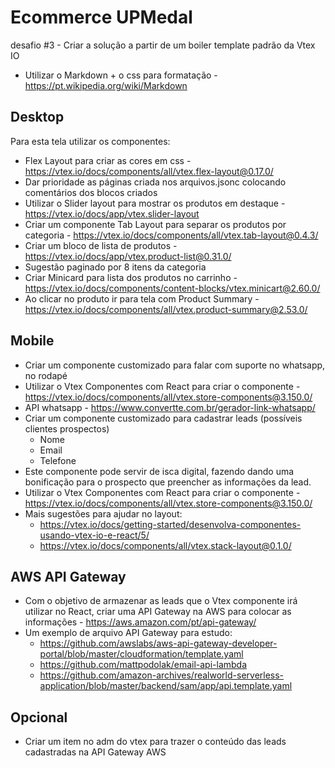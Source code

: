 # Ecommerce UPMedal
desafio #3 - Criar a solução a partir de um boiler template padrão da Vtex IO

- Utilizar o Markdown + o css para formatação - https://pt.wikipedia.org/wiki/Markdown

## Desktop

Para esta tela utilizar os componentes:

-  Flex Layout para criar as cores em css - https://vtex.io/docs/components/all/vtex.flex-layout@0.17.0/
- Dar prioridade as páginas criada nos arquivos.jsonc colocando comentários dos blocos criados
- Utilizar o Slider layout para mostrar os produtos em destaque - https://vtex.io/docs/app/vtex.slider-layout
- Criar um componente Tab Layout para separar os produtos por categoria - https://vtex.io/docs/components/all/vtex.tab-layout@0.4.3/
- Criar um bloco de lista de produtos - https://vtex.io/docs/app/vtex.product-list@0.31.0/
- Sugestão paginado por 8 itens da categoria
- Criar Minicard para lista dos produtos no carrinho - https://vtex.io/docs/components/content-blocks/vtex.minicart@2.60.0/
- Ao clicar no produto ir para tela com Product Summary - https://vtex.io/docs/components/all/vtex.product-summary@2.53.0/

## Mobile

- Criar um componente customizado para falar com suporte no whatsapp, no rodapé
- Utilizar o Vtex Componentes com React para criar o componente - https://vtex.io/docs/components/all/vtex.store-components@3.150.0/
- API whatsapp - https://www.convertte.com.br/gerador-link-whatsapp/
- Criar um componente customizado para cadastrar leads (possíveis clientes prospectos)
    - Nome
    - Email
    - Telefone
- Este componente pode servir de isca digital, fazendo dando uma bonificação para o prospecto que preencher as informações da lead.
- Utilizar o Vtex Componentes com React para criar o componente - https://vtex.io/docs/components/all/vtex.store-components@3.150.0/
- Mais sugestões para ajudar no layout:
    - https://vtex.io/docs/getting-started/desenvolva-componentes-usando-vtex-io-e-react/5/
    - https://vtex.io/docs/components/all/vtex.stack-layout@0.1.0/

## AWS API Gateway

- Com o objetivo de armazenar as leads que o Vtex componente irá utilizar no React, criar uma API Gateway na AWS para colocar as informações - https://aws.amazon.com/pt/api-gateway/
- Um exemplo de arquivo API Gateway para estudo:
    - https://github.com/awslabs/aws-api-gateway-developer-portal/blob/master/cloudformation/template.yaml
    - https://github.com/mattpodolak/email-api-lambda
    - https://github.com/amazon-archives/realworld-serverless-application/blob/master/backend/sam/app/api.template.yaml

## Opcional

-  Criar um item no adm do vtex para trazer o conteúdo das leads cadastradas na API Gateway AWS